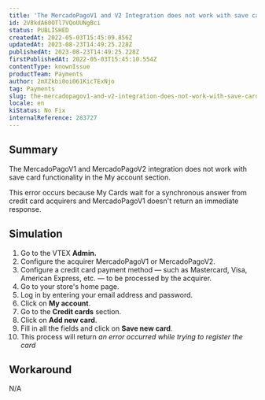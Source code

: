 ```yaml
---
title: 'The MercadoPagoV1 and V2 Integration does not work with save card functionality'
id: 2V8kdA60OTl7VQoUUNgBci
status: PUBLISHED
createdAt: 2022-05-03T15:45:09.856Z
updatedAt: 2023-08-23T14:49:25.228Z
publishedAt: 2023-08-23T14:49:25.228Z
firstPublishedAt: 2022-05-03T15:45:10.554Z
contentType: knownIssue
productTeam: Payments
author: 2mXZkbi0oi061KicTExNjo
tag: Payments
slug: the-mercadopagov1-and-v2-integration-does-not-work-with-save-card-functionality
locale: en
kiStatus: No Fix
internalReference: 283727
---
```


## Summary


The MercadoPagoV1 and MercadoPagoV2 integration does not work with save card functionality in the My account section.

This error occurs because My Cards wait for a synchronous answer from credit card acquirers and MercadoPagoV1 doesn't return an immediate response.


##

## Simulation



1. Go to the VTEX **Admin.**
2. Configure the acquirer MercadoPagoV1 or MercadoPagoV2.
3. Configure a credit card payment method — such as Mastercard, Visa, American Express, etc. — to be processed by the acquirer.
4. Go to your store's home page.
5. Log in by entering your email address and password.
6. Click on **My account**.
7. Go to the **Credit cards** section.
8. Click on **Add new card**.
9. Fill in all the fields and click on **Save new card**.
10. This process will return _an error occurred while trying to register the card_


##

## Workaround


N/A

